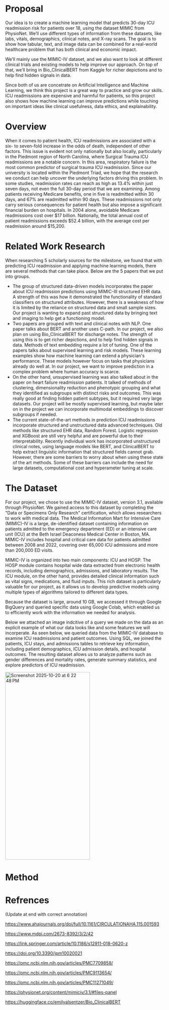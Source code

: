 # Proposal
  Our idea is to create a machine learning model that predicts 30-day ICU readmission risk for patients over 18, using the dataset MIMIC from PhysioNet. We’ll use different types of information from these datasets, like labs, vitals, demographics, clinical notes, and X-ray scans. The goal is to show how tabular, text, and image data can be combined for a real-world healthcare problem that has both clinical and economic impact.

  We’ll mainly use the MIMIC-IV dataset, and we also want to look at different clinical trials and existing models to help improve our approach. On top of that, we’ll bring in Bio_ClinicalBERT from Kaggle for richer depictions and to help find hidden signals in data. 

  Since both of us are concetrate on Artificial Intelligence and Machine Learning, we think this project is a great way to practice and grow our skills. ICU readmissions are expensive and harmful for patients, so this project also shows how machine learning can improve predictions while touching on important ideas like clinical usefulness, data ethics, and explainability.

# Overview
 When it comes to patient health, ICU readmissions are associated with a six- to seven-fold increase in the odds of death, independent of other factors. This issue is evident not only nationally but also locally, particularly in the Piedmont region of North Carolina, where Surgical Trauma ICU readmissions are a notable concern. In this area, respiratory failure is the most common predictor of surgical trauma ICU readmission. Since our university is located within the Piedmont Triad, we hope that the research we conduct can help uncover the underlying factors driving this problem. In some studies, readmission rates can reach as high as 13.4% within just seven days, not even the full 30-day period that we are examining. Among patients receiving Medicare benefits, one in five is readmitted within 30 days, and 67% are readmitted within 90 days. These readmissions not only carry serious consequences for patient health but also impose a significant financial burden on hospitals. In 2004 alone, avoidable Medicare readmissions cost over $17 billion. Nationally, the total annual cost of patient readmissions exceeds $52.4 billion, with the average cost per readmission around $15,200. 

# Related Work Research
When researching 5 scholarly sources for the milestone, we found that with predicting ICU readmission and applying machine learning models, there are several methods that can take place. Below are the 5 papers that we put into groups.
- The group of structured data-driven models incorporates the paper about ICU readmission predictions using MIMIC-III structured EHR data. A strength of this was how it demonstrated the functionality of standard classifiers on structured attributes. However, there is a weakness of how it is limited by the reliance on structured data and small sample sizes. Our project is wanting to expand past structured data by bringing text and imaging to help get a functioning model. 
- Two papers are grouped with text and clinical notes with NLP. One paper talks about BERT and another uses C-path. In our project, we also plan on using Bio_ClinicalBERT for discharge notes. The strength of using this is to get richer depictions, and to help find hidden signals in data. Methods of text embedding require a lot of tuning. 
One of the papers talks about supervised learning and risk models. These learning examples show how machine learning can extend a physician's performance. These models however focus on tasks that physicians already do well at. In our project, we want to improve prediction in a complex problem where human accuracy is scarce. 
- On the other hand, unsupervised learning was also talked about in the paper on heart failure readmission patients. It talked of methods of clustering, dimensionality reduction and phenotypic grouping and what they identified as subgroups with distinct risks and outcomes. This was really good at finding hidden patient subtypes, but it required very large datasets. Our project will be mostly supervised learning, but maybe later on in the project we can incorporate multimodal embeddings to discover subgroups if needed. 
- The current state-of-the-art methods in prediction ICU readmissions incorporate structured and unstructured data advanced techniques. Old methods like structured EHR data, Random Forest. Logistic regression and XGBoost are still very helpful and are powerful due to their interpretability. Recently individual work has incorporated unstructured clinical notes, using language models like BERT, and ClinicalBERT to help extract linguistic information that structured fields cannot grab. However, there are some barriers to worry about when using these state of the art methods. Some of these barriers can include the need for large datasets, computational cost and hyperameter tuning at scale.


# The Dataset
  For our project, we chose to use the MIMIC-IV dataset, version 3.1, available through PhysioNet. We gained access to this dataset by completing the "Data or Specimens Only Research" certification, which allows researchers to work with medical data. The Medical Information Mart for Intensive Care (MIMIC)-IV is a large, de-identified dataset containing information on patients admitted to the emergency department (ED) or an intensive care unit (ICU) at the Beth Israel Deaconess Medical Center in Boston, MA. MIMIC-IV includes hospital and critical care data for patients admitted between 2008 and 2022, covering over 65,000 ICU admissions and more than 200,000 ED visits.

MIMIC-IV is organized into two main components: ICU and HOSP. The HOSP module contains hospital wide data extracted from electronic health records, including demographics, admissions, and laboratory results. The ICU module, on the other hand, provides detailed clinical information such as vital signs, medications, and fluid inputs. This rich dataset is particularly valuable for our project, as it allows us to develop predictive models using multiple types of algorithms tailored to different data types.

Because the dataset is large, around 10 GB, we accessed it through Google BigQuery and queried specific data using Google Colab, which enabled us to efficiently work with the information we needed for analysis.

Below we attached an image indcitive of a query we made on the data as an explicit example of what our data looks like and some features we will incorperate. As seen below, we queried data from the MIMIC-IV database to examine ICU readmissions and patient outcomes. Using SQL, we joined the patients, ICU stays, and admissions tables to retrieve key information, including patient demographics, ICU admission details, and hospital outcomes. The resulting dataset allows us to analyze patterns such as gender differences and mortality rates, generate summary statistics, and explore predictors of ICU readmission.

<img width="269" height="597" alt="Screenshot 2025-10-20 at 6 22 48 PM" src="https://github.com/user-attachments/assets/02b77432-6110-4ed4-a6d9-c8b18fdaa3eb" />

# Method

# Refrences
(Update at end with correct annotation)

https://www.ahajournals.org/doi/full/10.1161/CIRCULATIONAHA.115.001593 

https://www.mdpi.com/2673-8392/3/2/42 

https://link.springer.com/article/10.1186/s12911-018-0620-z

https://doi.org/10.3390/jpm10020021 

https://pmc.ncbi.nlm.nih.gov/articles/PMC7709858/

https://pmc.ncbi.nlm.nih.gov/articles/PMC9113654/

https://pmc.ncbi.nlm.nih.gov/articles/PMC11271049/

https://physionet.org/content/mimiciv/3.1/#files-panel

https://huggingface.co/emilyalsentzer/Bio_ClinicalBERT


